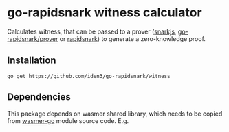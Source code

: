 # go-rapidsnark witness calculator

Calculates witness, that can be passed to a prover ([snarkjs](https://github.com/iden3/snarkjs), [go-rapidsnark/prover](/prover) or [rapidsnark](https://github.com/iden3/rapidsnark)) to generate a zero-knowledge proof.

## Installation

```
go get https://github.com/iden3/go-rapidsnark/witness
```

## Dependencies

This package depends on wasmer shared library, which needs to be copied from [wasmer-go](https://github.com/wasmerio/wasmer-go/tree/master/wasmer/packaged/lib) module source code.
E.g. 

